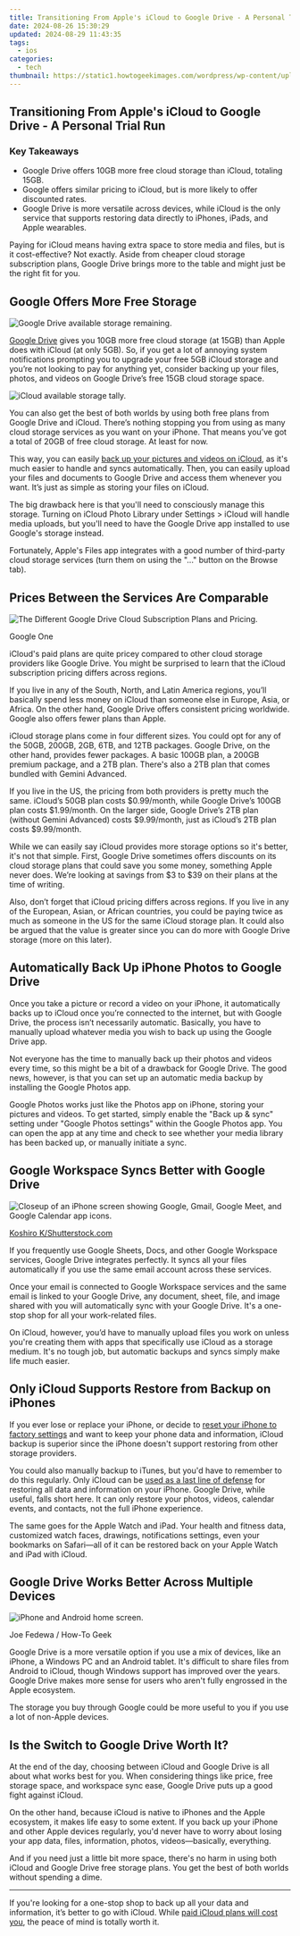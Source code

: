 ```yaml
---
title: Transitioning From Apple's iCloud to Google Drive - A Personal Trial Run
date: 2024-08-26 15:30:29
updated: 2024-08-29 11:43:35
tags:
  - ios
categories:
  - tech
thumbnail: https://static1.howtogeekimages.com/wordpress/wp-content/uploads/2024/06/a-phone-showing-one-of-the-google-drive-plans.jpg
---
```


## Transitioning From Apple's iCloud to Google Drive - A Personal Trial Run

### Key Takeaways

* Google Drive offers 10GB more free cloud storage than iCloud, totaling 15GB.
* Google offers similar pricing to iCloud, but is more likely to offer discounted rates.
* Google Drive is more versatile across devices, while iCloud is the only service that supports restoring data directly to iPhones, iPads, and Apple wearables.

 Paying for iCloud means having extra space to store media and files, but is it cost-effective? Not exactly. Aside from cheaper cloud storage subscription plans, Google Drive brings more to the table and might just be the right fit for you.

##  Google Offers More Free Storage

![Google Drive available storage remaining.](https://static1.howtogeekimages.com/wordpress/wp-content/uploads/2024/07/screenshot-2024-07-18-at-15-10-23.png) 

[Google Drive](https://www.google.com/intl/en-US/drive/) gives you 10GB more free cloud storage (at 15GB) than Apple does with iCloud (at only 5GB). So, if you get a lot of annoying system notifications prompting you to upgrade your free 5GB iCloud storage and you’re not looking to pay for anything yet, consider backing up your files, photos, and videos on Google Drive’s free 15GB cloud storage space.

![iCloud available storage tally.](https://static1.howtogeekimages.com/wordpress/wp-content/uploads/2024/07/screenshot-2024-07-18-at-15-11-16.png) 

 You can also get the best of both worlds by using both free plans from Google Drive and iCloud. There’s nothing stopping you from using as many cloud storage services as you want on your iPhone. That means you’ve got a total of 20GB of free cloud storage. At least for now.

 This way, you can easily [back up your pictures and videos on iCloud](https://instagram-video-recordings.techidaily.com/new-2024-approved-unlocking-the-power-of-scheduled-instagram-posts/), as it's much easier to handle and syncs automatically. Then, you can easily upload your files and documents to Google Drive and access them whenever you want. It’s just as simple as storing your files on iCloud.

 The big drawback here is that you'll need to consciously manage this storage. Turning on iCloud Photo Library under Settings > iCloud will handle media uploads, but you'll need to have the Google Drive app installed to use Google's storage instead.

 Fortunately, Apple's Files app integrates with a good number of third-party cloud storage services (turn them on using the "..." button on the Browse tab).

##  Prices Between the Services Are Comparable

![The Different Google Drive Cloud Subscription Plans and Pricing.](https://static1.howtogeekimages.com/wordpress/wp-content/uploads/2024/07/screenshot-2024-07-06-at-04-56-01-cropped.png) 

Google One

 iCloud's paid plans are quite pricey compared to other cloud storage providers like Google Drive. You might be surprised to learn that the iCloud subscription pricing differs across regions.

 If you live in any of the South, North, and Latin America regions, you’ll basically spend less money on iCloud than someone else in Europe, Asia, or Africa. On the other hand, Google Drive offers consistent pricing worldwide. Google also offers fewer plans than Apple.

 iCloud storage plans come in four different sizes. You could opt for any of the 50GB, 200GB, 2GB, 6TB, and 12TB packages. Google Drive, on the other hand, provides fewer packages. A basic 100GB plan, a 200GB premium package, and a 2TB plan. There's also a 2TB plan that comes bundled with Gemini Advanced.

 If you live in the US, the pricing from both providers is pretty much the same. iCloud’s 50GB plan costs $0.99/month, while Google Drive’s 100GB plan costs $1.99/month. On the larger side, Google Drive’s 2TB plan (without Gemini Advanced) costs $9.99/month, just as iCloud’s 2TB plan costs $9.99/month.

 While we can easily say iCloud provides more storage options so it's better, it's not that simple. First, Google Drive sometimes offers discounts on its cloud storage plans that could save you some money, something Apple never does. We’re looking at savings from $3 to $39 on their plans at the time of writing.

 Also, don’t forget that iCloud pricing differs across regions. If you live in any of the European, Asian, or African countries, you could be paying twice as much as someone in the US for the same iCloud storage plan. It could also be argued that the value is greater since you can do more with Google Drive storage (more on this later).

##  Automatically Back Up iPhone Photos to Google Drive

 Once you take a picture or record a video on your iPhone, it automatically backs up to iCloud once you’re connected to the internet, but with Google Drive, the process isn’t necessarily automatic. Basically, you have to manually upload whatever media you wish to back up using the Google Drive app.

 Not everyone has the time to manually back up their photos and videos every time, so this might be a bit of a drawback for Google Drive. The good news, however, is that you can set up an automatic media backup by installing the Google Photos app.

 Google Photos works just like the Photos app on iPhone, storing your pictures and videos. To get started, simply enable the "Back up & sync" setting under "Google Photos settings" within the Google Photos app. You can open the app at any time and check to see whether your media library has been backed up, or manually initiate a sync.

##  Google Workspace Syncs Better with Google Drive

![Closeup of an iPhone screen showing Google, Gmail, Google Meet, and Google Calendar app icons.](https://static1.howtogeekimages.com/wordpress/wp-content/uploads/2022/07/iphone-screen-google-workspace-apps.jpg) 

[Koshiro K/Shutterstock.com](https://www.shutterstock.com/image-photo/kumamoto-japan-jun-1-2021-closeup-1985947619)

 If you frequently use Google Sheets, Docs, and other Google Workspace services, Google Drive integrates perfectly. It syncs all your files automatically if you use the same email account across these services.

 Once your email is connected to Google Workspace services and the same email is linked to your Google Drive, any document, sheet, file, and image shared with you will automatically sync with your Google Drive. It's a one-stop shop for all your work-related files.

 On iCloud, however, you’d have to manually upload files you work on unless you're creating them with apps that specifically use iCloud as a storage medium. It's no tough job, but automatic backups and syncs simply make life much easier.

##  Only iCloud Supports Restore from Backup on iPhones

 If you ever lose or replace your iPhone, or decide to [reset your iPhone to factory settings](https://location-fake.techidaily.com/3-ways-to-change-location-on-facebook-marketplace-for-nokia-c12-pro-drfone-by-drfone-virtual-android/) and want to keep your phone data and information, iCloud backup is superior since the iPhone doesn't support restoring from other storage providers.

 You could also manually backup to iTunes, but you'd have to remember to do this regularly. Only iCloud can be [used as a last line of defense](https://instagram-video-recordings.techidaily.com/new-2024-approved-unlocking-the-power-of-scheduled-instagram-posts/) for restoring all data and information on your iPhone. Google Drive, while useful, falls short here. It can only restore your photos, videos, calendar events, and contacts, not the full iPhone experience.

 The same goes for the Apple Watch and iPad. Your health and fitness data, customized watch faces, drawings, notifications settings, even your bookmarks on Safari—all of it can be restored back on your Apple Watch and iPad with iCloud.

##  Google Drive Works Better Across Multiple Devices

![iPhone and Android home screen.](https://static1.howtogeekimages.com/wordpress/wp-content/uploads/2022/05/iPhone-Android-home-screen.jpg) 

Joe Fedewa / How-To Geek

 Google Drive is a more versatile option if you use a mix of devices, like an iPhone, a Windows PC and an Android tablet. It's difficult to share files from Android to iCloud, though Windows support has improved over the years. Google Drive makes more sense for users who aren't fully engrossed in the Apple ecosystem.

 The storage you buy through Google could be more useful to you if you use a lot of non-Apple devices.

##  Is the Switch to Google Drive Worth It?

 At the end of the day, choosing between iCloud and Google Drive is all about what works best for you. When considering things like price, free storage space, and workspace sync ease, Google Drive puts up a good fight against iCloud.

 On the other hand, because iCloud is native to iPhones and the Apple ecosystem, it makes life easy to some extent. If you back up your iPhone and other Apple devices regularly, you'd never have to worry about losing your app data, files, information, photos, videos—basically, everything.

 And if you need just a little bit more space, there's no harm in using both iCloud and Google Drive free storage plans. You get the best of both worlds without spending a dime.

---

 If you're looking for a one-stop shop to back up all your data and information, it’s better to go with iCloud. While [paid iCloud plans will cost you](https://smart-video-creator.techidaily.com/top-rated-hand-drawing-animation-tools-for-whiteboard-explainers/), the peace of mind is totally worth it.

<ins class="adsbygoogle"
     style="display:block"
     data-ad-format="autorelaxed"
     data-ad-client="ca-pub-7571918770474297"
     data-ad-slot="1223367746"></ins>



<ins class="adsbygoogle"
     style="display:block"
     data-ad-client="ca-pub-7571918770474297"
     data-ad-slot="8358498916"
     data-ad-format="auto"
     data-full-width-responsive="true"></ins>
